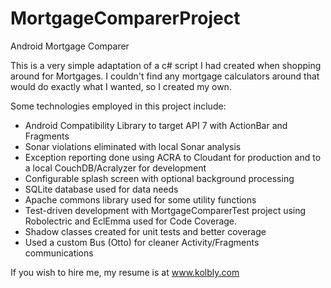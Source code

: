 MortgageComparerProject
=======================

Android Mortgage Comparer

This is a very simple adaptation of a c# script I had created when shopping around for Mortgages.  I couldn't find any mortgage calculators around that would do exactly what I wanted, so I created my own.

Some technologies employed in this project include:

* Android Compatibility Library to target API 7 with ActionBar and Fragments
* Sonar violations eliminated with local Sonar analysis
* Exception reporting done using ACRA to Cloudant for production and to a local CouchDB/Acralyzer for development
* Configurable splash screen with optional background processing
* SQLite database used for data needs
* Apache commons library used for some utility functions
* Test-driven development with MortgageComparerTest project using Robolectric and EclEmma used for Code Coverage.
* Shadow classes created for unit tests and better coverage
* Used a custom Bus (Otto) for cleaner Activity/Fragments communications

If you wish to hire me, my resume is at www.kolbly.com
